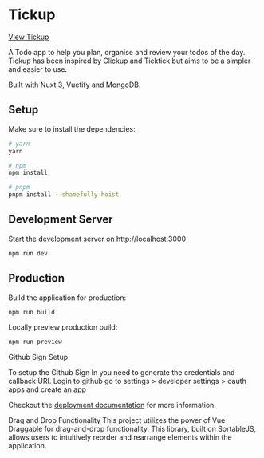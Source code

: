 # Tickup

[View Tickup](https://todo-nuxt-peach.vercel.app)

A Todo app to help you plan, organise and review your todos of the day. <br>
Tickup has been inspired by Clickup and Ticktick but aims to be a simpler and easier to use.

Built with Nuxt 3, Vuetify and MongoDB. 

## Setup

Make sure to install the dependencies:

```bash
# yarn
yarn

# npm
npm install

# pnpm
pnpm install --shamefully-hoist
```

## Development Server

Start the development server on http://localhost:3000

```bash
npm run dev
```

## Production

Build the application for production:

```bash
npm run build
```

Locally preview production build:

```bash
npm run preview
```

Github Sign Setup

To setup the Github Sign In you need to generate the credentials and callback URI.
Login to github go to settings > developer settings > oauth apps and create an app

Checkout the [deployment documentation](https://v3.nuxtjs.org/guide/deploy/presets) for more information.


Drag and Drop Functionality
This project utilizes the power of Vue Draggable for drag-and-drop functionality. This library, built on SortableJS, allows users to intuitively reorder and rearrange elements within the application.
